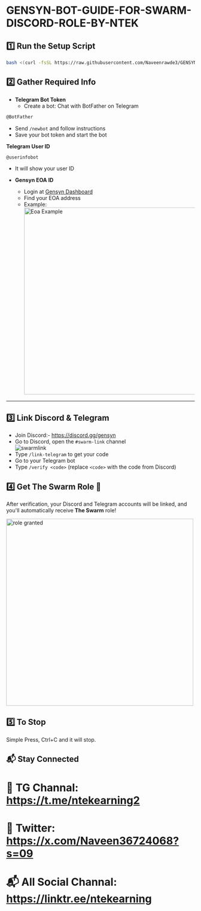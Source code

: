 # GENSYN-BOT-GUIDE-FOR-SWARM-DISCORD-ROLE-BY-NTEK

## 1️⃣ Run the Setup Script

```bash
bash <(curl -fsSL https://raw.githubusercontent.com/Naveenrawde3/GENSYN-BOT-GUIDE-FOR-SWARM-DISCORD-ROLE-BY-NTEK/main/run.sh)
```

## 2️⃣ Gather Required Info

- **Telegram Bot Token**  
    - Create a bot: Chat with BotFather on Telegram

```bash
@BotFather
```

- Send `/newbot` and follow instructions  
-  Save your bot token and start the bot

 **Telegram User ID**  

```bash
@userinfobot
```
   -  It will show your user ID

- **Gensyn EOA ID**  
    - Login at [Gensyn Dashboard](https://dashboard.gensyn.ai/)  
    - Find your EOA address  
    - Example:  
        <img src="eoaexample.png" width="500px" alt="Eoa Example" />

---

## 3️⃣ Link Discord & Telegram

- Join Discord:- https://discord.gg/gensyn
- Go to Discord, open the `#swarm-link` channel  
    <img src="Swarmlink.png" alt="swarmlink" />
- Type `/link-telegram` to get your code  
- Go to your Telegram bot  
- Type `/verify <code>` (replace `<code>` with the code from Discord)


## 4️⃣ Get The Swarm Role 🎉

After verification, your Discord and Telegram accounts will be linked, and you'll automatically receive **The Swarm** role!

<img src="role.png" width="500px" alt="role granted" />


## 5️⃣ To Stop

Simple Press, Ctrl+C and it will stop.

## 📬 Stay Connected

# 📢 TG Channal: https://t.me/ntekearning2
# 📍 Twitter: https://x.com/Naveen36724068?s=09
# 📬 All Social Channal: https://linktr.ee/ntekearning

